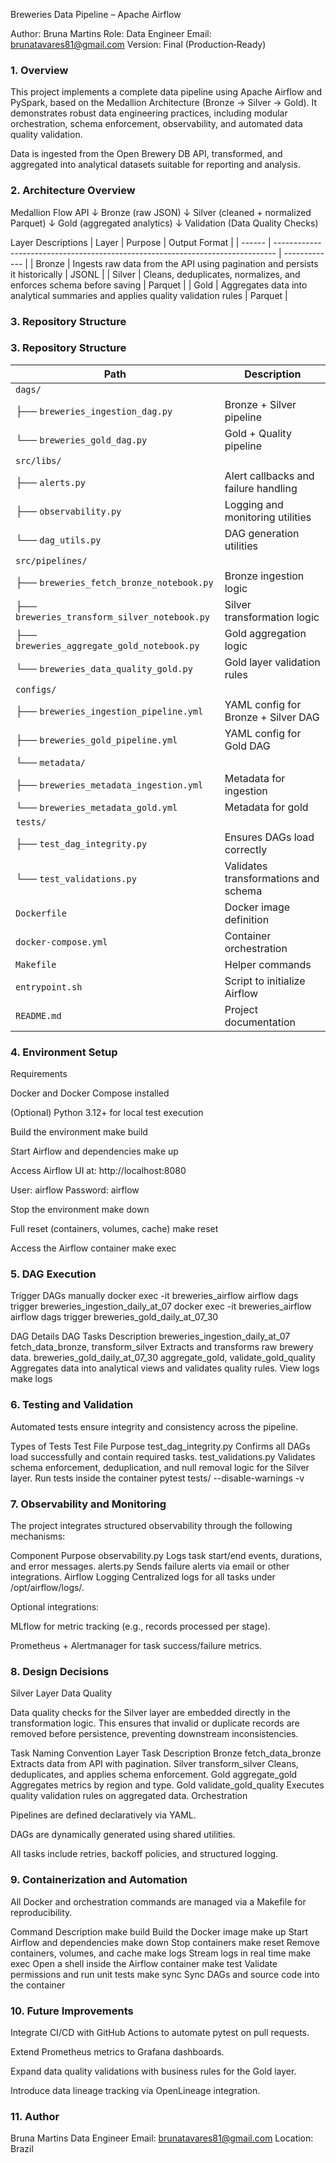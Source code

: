 Breweries Data Pipeline – Apache Airflow

Author: Bruna Martins
Role: Data Engineer
Email: brunatavares81@gmail.com
Version: Final (Production‑Ready)

### 1. Overview

This project implements a complete data pipeline using Apache Airflow and PySpark, based on the Medallion Architecture (Bronze → Silver → Gold).
It demonstrates robust data engineering practices, including modular orchestration, schema enforcement, observability, and automated data quality validation.

Data is ingested from the Open Brewery DB API, transformed, and aggregated into analytical datasets suitable for reporting and analysis.

### 2. Architecture Overview
Medallion Flow
API
 ↓
Bronze (raw JSON)
 ↓
Silver (cleaned + normalized Parquet)
 ↓
Gold (aggregated analytics)
 ↓
Validation (Data Quality Checks)

Layer Descriptions
| Layer  | Purpose                                                                        | Output Format |
| ------ | ------------------------------------------------------------------------------ | ------------- |
| Bronze | Ingests raw data from the API using pagination and persists it historically    | JSONL         |
| Silver | Cleans, deduplicates, normalizes, and enforces schema before saving            | Parquet       |
| Gold   | Aggregates data into analytical summaries and applies quality validation rules | Parquet       |


### 3. Repository Structure

### 3. Repository Structure

| Path                             | Description                                      |
|----------------------------------|--------------------------------------------------|
| `dags/`                          |                                                  |
| ├── `breweries_ingestion_dag.py`| Bronze + Silver pipeline                         |
| └── `breweries_gold_dag.py`     | Gold + Quality pipeline                          |
| `src/libs/`                      |                                                  |
| ├── `alerts.py`                 | Alert callbacks and failure handling             |
| ├── `observability.py`          | Logging and monitoring utilities                 |
| └── `dag_utils.py`              | DAG generation utilities                         |
| `src/pipelines/`                |                                                  |
| ├── `breweries_fetch_bronze_notebook.py`     | Bronze ingestion logic               |
| ├── `breweries_transform_silver_notebook.py` | Silver transformation logic           |
| ├── `breweries_aggregate_gold_notebook.py`   | Gold aggregation logic               |
| └── `breweries_data_quality_gold.py`         | Gold layer validation rules          |
| `configs/`                       |                                                  |
| ├── `breweries_ingestion_pipeline.yml`       | YAML config for Bronze + Silver DAG |
| ├── `breweries_gold_pipeline.yml`            | YAML config for Gold DAG             |
| └── `metadata/`                 |                                                  |
|     ├── `breweries_metadata_ingestion.yml`   | Metadata for ingestion               |
|     └── `breweries_metadata_gold.yml`        | Metadata for gold                    |
| `tests/`                         |                                                  |
| ├── `test_dag_integrity.py`     | Ensures DAGs load correctly                      |
| └── `test_validations.py`       | Validates transformations and schema             |
| `Dockerfile`                    | Docker image definition                          |
| `docker-compose.yml`           | Container orchestration                          |
| `Makefile`                     | Helper commands                                  |
| `entrypoint.sh`                | Script to initialize Airflow                     |
| `README.md`                    | Project documentation                            |


### 4. Environment Setup
Requirements

Docker and Docker Compose installed

(Optional) Python 3.12+ for local test execution

Build the environment
make build

Start Airflow and dependencies
make up


Access Airflow UI at:
http://localhost:8080

User: airflow
Password: airflow

Stop the environment
make down

Full reset (containers, volumes, cache)
make reset

Access the Airflow container
make exec

### 5. DAG Execution
Trigger DAGs manually
docker exec -it breweries_airflow airflow dags trigger breweries_ingestion_daily_at_07
docker exec -it breweries_airflow airflow dags trigger breweries_gold_daily_at_07_30

DAG Details
DAG	Tasks	Description
breweries_ingestion_daily_at_07	fetch_data_bronze, transform_silver	Extracts and transforms raw brewery data.
breweries_gold_daily_at_07_30	aggregate_gold, validate_gold_quality	Aggregates data into analytical views and validates quality rules.
View logs
make logs

### 6. Testing and Validation

Automated tests ensure integrity and consistency across the pipeline.

Types of Tests
Test File	Purpose
test_dag_integrity.py	Confirms all DAGs load successfully and contain required tasks.
test_validations.py	Validates schema enforcement, deduplication, and null removal logic for the Silver layer.
Run tests inside the container
pytest tests/ --disable-warnings -v

### 7. Observability and Monitoring

The project integrates structured observability through the following mechanisms:

Component	Purpose
observability.py	Logs task start/end events, durations, and error messages.
alerts.py	Sends failure alerts via email or other integrations.
Airflow Logging	Centralized logs for all tasks under /opt/airflow/logs/.

Optional integrations:

MLflow for metric tracking (e.g., records processed per stage).

Prometheus + Alertmanager for task success/failure metrics.

### 8. Design Decisions
Silver Layer Data Quality

Data quality checks for the Silver layer are embedded directly in the transformation logic.
This ensures that invalid or duplicate records are removed before persistence, preventing downstream inconsistencies.

Task Naming Convention
Layer	Task	Description
Bronze	fetch_data_bronze	Extracts data from API with pagination.
Silver	transform_silver	Cleans, deduplicates, and applies schema enforcement.
Gold	aggregate_gold	Aggregates metrics by region and type.
Gold	validate_gold_quality	Executes quality validation rules on aggregated data.
Orchestration

Pipelines are defined declaratively via YAML.

DAGs are dynamically generated using shared utilities.

All tasks include retries, backoff policies, and structured logging.

### 9. Containerization and Automation

All Docker and orchestration commands are managed via a Makefile for reproducibility.

Command	Description
make build	Build the Docker image
make up	Start Airflow and dependencies
make down	Stop containers
make reset	Remove containers, volumes, and cache
make logs	Stream logs in real time
make exec	Open a shell inside the Airflow container
make test	Validate permissions and run unit tests
make sync	Sync DAGs and source code into the container

### 10. Future Improvements

Integrate CI/CD with GitHub Actions to automate pytest on pull requests.

Extend Prometheus metrics to Grafana dashboards.

Expand data quality validations with business rules for the Gold layer.

Introduce data lineage tracking via OpenLineage integration.

### 11. Author

Bruna Martins
Data Engineer
Email: brunatavares81@gmail.com
Location: Brazil
